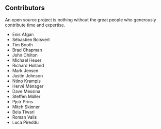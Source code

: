 ## Contributors

An open source project is nothing without the great people who generously
contribute time and expertise.

- Enis Afgan
- Sébastien Boisvert
- Tim Booth
- Brad Chapman
- John Chilton
- Michael Heuer
- Richard Holland
- Mark Jensen
- Justin Johnson
- Ntino Krampis
- Hervé Ménager
- Dave Messina
- Steffen Möller
- Pjotr Prins
- Mitch Skinner
- Bela Tiwari
- Roman Valls
- Luca Pireddu
